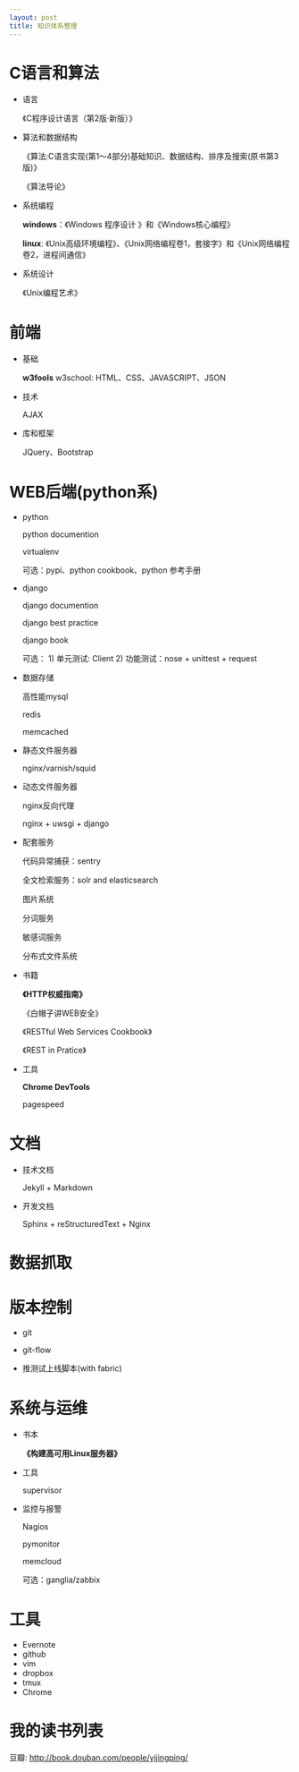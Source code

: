 ```yaml
---
layout: post
title: 知识体系整理
---
```


C语言和算法
=====================
* 语言

  《C程序设计语言（第2版·新版）》

* 算法和数据结构

  《算法:C语言实现(第1～4部分)基础知识、数据结构、排序及搜索(原书第3版)》

  《算法导论》

* 系统编程

  __windows__：《Windows 程序设计 》和《Windows核心编程》

  __linux__: 《Unix高级环境编程》、《Unix网络编程卷1，套接字》和《Unix网络编程卷2，进程间通信》

* 系统设计

  《Unix编程艺术》

前端
================
* 基础 

  __w3fools__
  w3school: HTML、CSS、JAVASCRIPT、JSON

* 技术

  AJAX
  
* 库和框架

  JQuery、Bootstrap


WEB后端(python系)
==================
* python

    python documention

	virtualenv

	可选：pypi、python cookbook、python 参考手册

* django

	django documention

	django best practice

	django book

	可选： 1) 单元测试: Client 2) 功能测试：nose + unittest + request

* 数据存储
	
	高性能mysql

	redis

	memcached

* 静态文件服务器
	
	nginx/varnish/squid

* 动态文件服务器
	
	nginx反向代理

    nginx + uwsgi + django

* 配套服务 


	代码异常捕获：sentry

	全文检索服务：solr and elasticsearch

	图片系统

	分词服务

	敏感词服务

	分布式文件系统

* 书籍

	__《HTTP权威指南》__

	《白帽子讲WEB安全》

	《RESTful Web Services Cookbook》

	《REST in Pratice》


* 工具 

	__Chrome DevTools__

	pagespeed

文档
===============
* 技术文档

	Jekyll + Markdown

* 开发文档

	Sphinx + reStructuredText + Nginx


数据抓取
===============


版本控制
===============

* git

* git-flow

* 推测试上线脚本(with fabric)


系统与运维
===============
* 书本

  __《构建高可用Linux服务器》__

* 工具

	supervisor

* 监控与报警

	Nagios

	pymonitor

	memcloud

	可选：ganglia/zabbix


工具
================
* Evernote
* github
* vim
* dropbox
* tmux
* Chrome

我的读书列表
================

 豆瓣: <http://book.douban.com/people/yijingping/>
